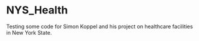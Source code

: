 # NYS_Health

Testing some code for Simon Koppel and his project on healthcare facilities in New York State.
